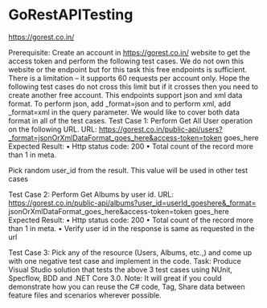 # GoRestAPITesting
https://gorest.co.in/

Prerequisite: 
Create an account in https://gorest.co.in/ website to get the access token and perform the following test cases. 
We do not own this website or the endpoint but for this task this free endpoints is sufficient. There is a limitation – it supports 60 requests per account only. Hope the following test cases do not cross this limit but if it crosses then you need to create another free account. 
This endpoints support json and xml data format. To perform json, add _format=json and to perform xml, add _format=xml in the query parameter.  We would like to cover both data format in all of the test cases.
Test Case 1: Perform Get All User operation on the following URL. 
URL: https://gorest.co.in/public-api/users?_format=jsonOrXmlDataFormat_goes_here&access-token=token goes_here
Expected Result:
•	Http status code: 200
•	Total count of the record more than 1 in meta.

Pick random user_id from the result. This value will be used in other test cases

Test Case 2: Perform Get Albums by user id.
URL: https://gorest.co.in/public-api/albums?user_id=userId_goeshere&_format= jsonOrXmlDataFormat_goes_here&access-token=token goes_here
Expected Result:
•	Http status code: 200
•	Total count of the record more than 1 in meta.
•	Verify user id in the response is same as requested in the url

Test Case 3: 
Pick any of the resource (Users, Albums, etc.,) and come up with one negative test case and implement in the code.
Task:
Produce Visual Studio solution that tests the above 3 test cases using NUnit, Specflow, BDD and .NET Core 3.0.
Note: It will great if you could demonstrate how you can reuse the C# code, Tag, Share data between feature files and scenarios wherever possible. 

